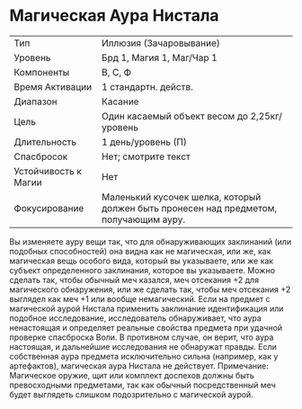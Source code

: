 
# Магическая Аура Нистала
| | |
|---|---|
|Тип|Иллюзия (Зачаровывание)|
|Уровень| Брд 1, Магия 1, Маг/Чар 1|
|Компоненты| В, С, Ф|
|Время Активации| 1 стандартн. действ.|
|Диапазон| Касание|
|Цель| Один касаемый объект весом до 2,25кг/уровень|
|Длительность| 1 день/уровень (П)|
|Спасбросок| Нет; смотрите текст|
|Устойчивость к Магии| Нет|
|Фокусирование| Маленький кусочек шелка, который должен быть пронесен над предметом, получающим ауру.|

Вы изменяете ауру вещи так, что для
обнаруживающих заклинаний (или подобных способностей) она видна как
не магическая, или же, как магическая
вещь особого вида, который вы указываете, или же как субъект определенного заклинания, которое вы указываете.
Можно сделать так, чтобы обычный
меч казался, меч отсекания +2 для магического обнаружения, или же сделать
так, чтобы меч отсекания +2 выглядел
как меч +1 или вообще немагический.
Если на предмет с магической аурой
Нистала применить заклинание идентификация или подобное исследование, исследователь обнаруживает, что
аура ненастоящая и определяет реальные свойства предмета при удачной
проверке спасброска Воли. В противном случае, он верит, что аура настоящая, и дальнейшие исследования не
обнаружат правды.
Если собственная аура предмета исключительно сильна (например, как у
артефактов), магическая аура Нистала
не действует.
Примечание: Магическое оружие,
щит или комплект доспехов должны
быть превосходными предметами, так
как обычный посредственный меч будет выглядеть слишком подозрительно
с магической аурой.
